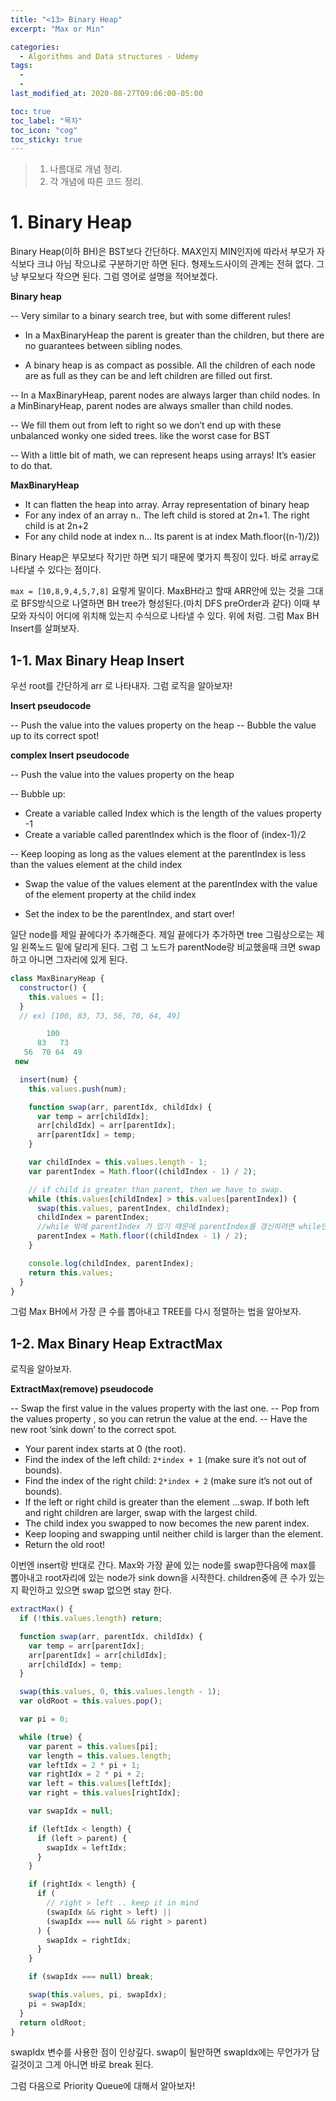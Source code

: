 ```yaml
---
title: "<13> Binary Heap"
excerpt: "Max or Min"

categories:
  - Algorithms and Data structures - Udemy
tags:
  -
  -
last_modified_at: 2020-08-27T09:06:00-05:00

toc: true
toc_label: "목차"
toc_icon: "cog"
toc_sticky: true
---
```


> 1. 나름대로 개념 정리.
> 2. 각 개념에 따른 코드 정리.

# 1. Binary Heap

Binary Heap(이하 BH)은 BST보다 간단하다. MAX인지 MIN인지에 따라서 부모가 자식보다 크냐 아님 작으냐로 구분하기만 하면 된다. 형제노드사이의 관계는 전혀 없다. 그냥 부모보다 작으면 된다. 그럼 영어로 설명을 적어보겠다.

**Binary heap**

-- Very similar to a binary search tree, but with some different rules!

- In a MaxBinaryHeap the parent is greater than the children, but there are no guarantees between sibling nodes.

- A binary heap is as compact as possible. All the children of each node are as full as they can be and left children are filled out first.

-- In a MaxBinaryHeap, parent nodes are always larger than child nodes. In a MinBinaryHeap, parent nodes are always smaller than child nodes.

-- We fill them out from left to right so we don’t end up with these unbalanced wonky one sided trees. like the worst case for BST

-- With a little bit of math, we can represent heaps using arrays! It’s easier to do that.

**MaxBinaryHeap**

- It can flatten the heap into array. Array representation of binary heap
- For any index of an array n.. The left child is stored at 2n+1. The right child is at 2n+2
- For any child node at index n… Its parent is at index Math.floor((n-1)/2))

Binary Heap은 부모보다 작기만 하면 되기 때문에 몇가지 특징이 있다. 바로 array로 나타낼 수 있다는 점이다.

`max = [10,8,9,4,5,7,8]` 요렇게 말이다. MaxBH라고 할때 ARR안에 있는 것을 그대로 BFS방식으로 나열하면 BH tree가 형성된다.(마치 DFS preOrder과 같다) 이때 부모와 자식이 어디에 위치해 있는지 수식으로 나타낼 수 있다. 위에 처럼. 그럼 Max BH Insert를 살펴보자.

## 1-1. Max Binary Heap Insert

우선 root를 간단하게 arr 로 나타내자. 그럼 로직을 알아보자!

**Insert pseudocode**

-- Push the value into the values property on the heap
-- Bubble the value up to its correct spot!

**complex Insert pseudocode**

-- Push the value into the values property on the heap

-- Bubble up:

- Create a variable called Index which is the length of the values property -1
- Create a variable called parentIndex which is the floor of (index-1)/2

-- Keep looping as long as the values element at the parentIndex is less than the values element at the child index

- Swap the value of the values element at the parentIndex with the value of the element property at the child index

- Set the index to be the parentIndex, and start over!

일단 node를 제일 끝에다가 추가해준다. 제일 끝에다가 추가하면 tree 그림상으로는 제일 왼쪽노드 밑에 달리게 된다. 그럼 그 노드가 parentNode랑 비교했을때 크면 swap하고 아니면 그자리에 있게 된다.

```javascript
class MaxBinaryHeap {
  constructor() {
    this.values = [];
  }
  // ex) [100, 83, 73, 56, 70, 64, 49]

        100
      83   73
   56  70 64  49
 new

  insert(num) {
    this.values.push(num);

    function swap(arr, parentIdx, childIdx) {
      var temp = arr[childIdx];
      arr[childIdx] = arr[parentIdx];
      arr[parentIdx] = temp;
    }

    var childIndex = this.values.length - 1;
    var parentIndex = Math.floor((childIndex - 1) / 2);

    // if child is greater than parent, then we have to swap.
    while (this.values[childIndex] > this.values[parentIndex]) {
      swap(this.values, parentIndex, childIndex);
      childIndex = parentIndex;
      //while 밖에 parentIndex 가 있기 때문에 parentIndex를 갱신하려면 while안에 넣어줘야한다.
      parentIndex = Math.floor((childIndex - 1) / 2);
    }

    console.log(childIndex, parentIndex);
    return this.values;
  }
}
```

그럼 Max BH에서 가장 큰 수를 뽑아내고 TREE를 다시 정렬하는 법을 알아보자.

## 1-2. Max Binary Heap ExtractMax

로직을 알아보자.

**ExtractMax(remove) pseudocode**

-- Swap the first value in the values property with the last one.
-- Pop from the values property , so you can retrun the value at the end.
-- Have the new root ‘sink down’ to the correct spot.

- Your parent index starts at 0 (the root).
- Find the index of the left child: `2*index + 1` (make sure it’s not out of bounds).
- Find the index of the right child: `2*index + 2` (make sure it’s not out of bounds).
- If the left or right child is greater than the element …swap. If both left and right children are larger, swap with the largest child.
- The child index you swapped to now becomes the new parent index.
- Keep looping and swapping until neither child is larger than the element.
- Return the old root!

이번엔 insert랑 반대로 간다. Max와 가장 끝에 있는 node를 swap한다음에 max를 뽑아내고 root자리에 있는 node가 sink down을 시작한다. children중에 큰 수가 있는지 확인하고 있으면 swap 없으면 stay 한다.

```javascript
extractMax() {
  if (!this.values.length) return;

  function swap(arr, parentIdx, childIdx) {
    var temp = arr[parentIdx];
    arr[parentIdx] = arr[childIdx];
    arr[childIdx] = temp;
  }

  swap(this.values, 0, this.values.length - 1);
  var oldRoot = this.values.pop();

  var pi = 0;

  while (true) {
    var parent = this.values[pi];
    var length = this.values.length;
    var leftIdx = 2 * pi + 1;
    var rightIdx = 2 * pi + 2;
    var left = this.values[leftIdx];
    var right = this.values[rightIdx];

    var swapIdx = null;

    if (leftIdx < length) {
      if (left > parent) {
        swapIdx = leftIdx;
      }
    }

    if (rightIdx < length) {
      if (
        // right > left .. keep it in mind
        (swapIdx && right > left) ||
        (swapIdx === null && right > parent)
      ) {
        swapIdx = rightIdx;
      }
    }

    if (swapIdx === null) break;

    swap(this.values, pi, swapIdx);
    pi = swapIdx;
  }
  return oldRoot;
}
```

swapIdx 변수를 사용한 점이 인상깊다. swap이 될만하면 swapIdx에는 무언가가 담길것이고 그게 아니면 바로 break 된다.

그럼 다음으로 Priority Queue에 대해서 알아보자!
